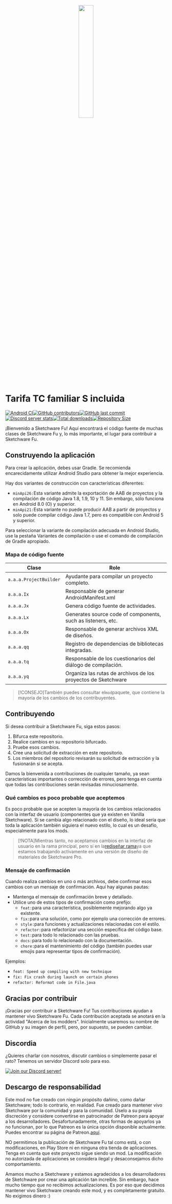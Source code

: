 <p align="center">
  <img src="assets/Sketchware-Pro.png" style="width: 30%;" />
</p>

# Tarifa TC familiar S incluida

[![Android CI](https://github.com/ROSPDK/SketchwareFu/actions/workflows/android.yml/badge.svg)](https://github.com/ROSPDK/SketchwareFu/actions/workflows/android.yml)[![GitHub contributors](https://img.shields.io/github/contributors/ROSPDK/SketchwareFu)](https://github.com/ROSPDK/SketchwareFu/graphs/contributors)[![GitHub last commit](https://img.shields.io/github/last-commit/ROSPDK/SketchwareFu)](https://github.com/ROSPDK/SketchwareFu/commits/)[![Discord server stats](https://img.shields.io/discord/790686719753846785)](http://discord.gg/kq39yhT4rX)[![Total downloads](https://img.shields.io/github/downloads/ROSPDK/SketchwareFu/total)](https://github.com/ROSPDK/SketchwareFu/releases)[![Repository Size](https://img.shields.io/github/repo-size/ROSPDK/SketchwareFu)](https://github.com/ROSPDK/SketchwareFu)

¡Bienvenido a Sketchware Fu! Aquí encontrará el código fuente de muchas clases de Sketchware Fu y, lo más importante, el lugar para contribuir a Sketchware Fu.

## Construyendo la aplicación

Para crear la aplicación, debes usar Gradle. Se recomienda encarecidamente utilizar Android Studio para obtener la mejor experiencia.

Hay dos variantes de construcción con características diferentes:

-   `minApi26:`Esta variante admite la exportación de AAB de proyectos y la compilación de código Java 1.8, 1.9, 10 y 11. Sin embargo, sólo funciona en Android 8.0 (O) y superior.
-   `minApi21:`Esta variante no puede producir AAB a partir de proyectos y solo puede compilar código Java 1.7, pero es compatible con Android 5 y superior.

Para seleccionar la variante de compilación adecuada en Android Studio, use la pestaña Variantes de compilación o use el comando de compilación de Gradle apropiado.

### Mapa de código fuente

| Clase                  | Role                                                          |
| ---------------------- | ------------------------------------------------------------- |
| `a.a.a.ProjectBuilder` | Ayudante para compilar un proyecto completo.                  |
| `a.a.a.Ix`             | Responsable de generar AndroidManifest.xml                    |
| `a.a.a.Jx`             | Genera código fuente de actividades.                          |
| `a.a.a.Lx`             | Generates source code of components, such as listeners, etc.  |
| `a.a.a.Ox`             | Responsable de generar archivos XML de diseños.               |
| `a.a.a.qq`             | Registro de dependencias de bibliotecas integradas.           |
| `a.a.a.tq`             | Responsable de los cuestionarios del diálogo de compilación.  |
| `a.a.a.yq`             | Organiza las rutas de archivos de los proyectos de Sketchware |

> [!CONSEJO]También puedes consultar el`mod`paquete, que contiene la mayoría de los cambios de los contribuyentes.

## Contribuyendo

Si desea contribuir a Sketchware Fu, siga estos pasos:

1.  Bifurca este repositorio.
2.  Realice cambios en su repositorio bifurcado.
3.  Pruebe esos cambios.
4.  Cree una solicitud de extracción en este repositorio.
5.  Los miembros del repositorio revisarán su solicitud de extracción y la fusionarán si se acepta.

Damos la bienvenida a contribuciones de cualquier tamaño, ya sean características importantes o corrección de errores, pero tenga en cuenta que todas las contribuciones serán revisadas minuciosamente.

### Qué cambios es poco probable que aceptemos

Es poco probable que se acepten la mayoría de los cambios relacionados con la interfaz de usuario (componentes que ya existen en Vanilla Sketchware). Si se cambia algo relacionado con el diseño, lo ideal sería que toda la aplicación también siguiera el nuevo estilo, lo cual es un desafío, especialmente para los mods.

> [!NOTA]Mientras tanto, no aceptamos cambios en la interfaz de usuario en la rama principal, pero sí en la[rediseñar rama](https://github.com/Sketchware-Pro/Sketchware-Pro/tree/material-redesign)ya que estamos trabajando activamente en una versión de diseño de materiales de Sketchware Pro.

### Mensaje de confirmación

Cuando realiza cambios en uno o más archivos, debe confirmar esos cambios con un mensaje de confirmación. Aquí hay algunas pautas:

-   Mantenga el mensaje de confirmación breve y detallado.
-   Utilice uno de estos tipos de confirmación como prefijo:
    -   `feat:`para una característica, posiblemente mejorando algo ya existente.
    -   `fix:`para una solución, como por ejemplo una corrección de errores.
    -   `style:`para funciones y actualizaciones relacionadas con el estilo.
    -   `refactor:`para refactorizar una sección específica del código base.
    -   `test:`para todo lo relacionado con las pruebas.
    -   `docs:`para todo lo relacionado con la documentación.
    -   `chore:`para el mantenimiento del código (también puedes usar emojis para representar tipos de confirmación).

Ejemplos:

-   `feat: Speed up compiling with new technique`
-   `fix: Fix crash during launch on certain phones`
-   `refactor: Reformat code in File.java`

## Gracias por contribuir

¡Gracias por contribuir a Sketchware Fu! Tus contribuciones ayudan a mantener vivo Sketchware Fu. Cada contribución aceptada se anotará en la actividad "Acerca de los modders". Inicialmente usaremos su nombre de GitHub y su imagen de perfil, pero, por supuesto, se pueden cambiar.

## Discordia

¿Quieres charlar con nosotros, discutir cambios o simplemente pasar el rato? Tenemos un servidor Discord solo para eso.

[![Join our Discord server!](https://invidget.switchblade.xyz/kq39yhT4rX)](http://discord.gg/kq39yhT4rX)

## Descargo de responsabilidad

Este mod no fue creado con ningún propósito dañino, como dañar Sketchware; todo lo contrario, en realidad. Fue creado para mantener vivo Sketchware por la comunidad y para la comunidad. Úselo a su propia discreción y considere convertirse en patrocinador de Patreon para apoyar a los desarrolladores. Desafortunadamente, otras formas de apoyarlos ya no funcionan, por lo que Patreon es la única opción disponible actualmente. Puedes encontrar su página de Patreon.[aquí](https://www.patreon.com/sketchware).

NO permitimos la publicación de Sketchware Fu tal como está, o con modificaciones, en Play Store ni en ninguna otra tienda de aplicaciones. Tenga en cuenta que este proyecto sigue siendo un mod. La modificación no autorizada de aplicaciones se considera ilegal y desaconsejamos dicho comportamiento.

Amamos mucho a Sketchware y estamos agradecidos a los desarrolladores de Sketchware por crear una aplicación tan increíble. Sin embargo, hace mucho tiempo que no recibimos actualizaciones. Es por eso que decidimos mantener vivo Sketchware creando este mod, y es completamente gratuito. No exigimos dinero :)
